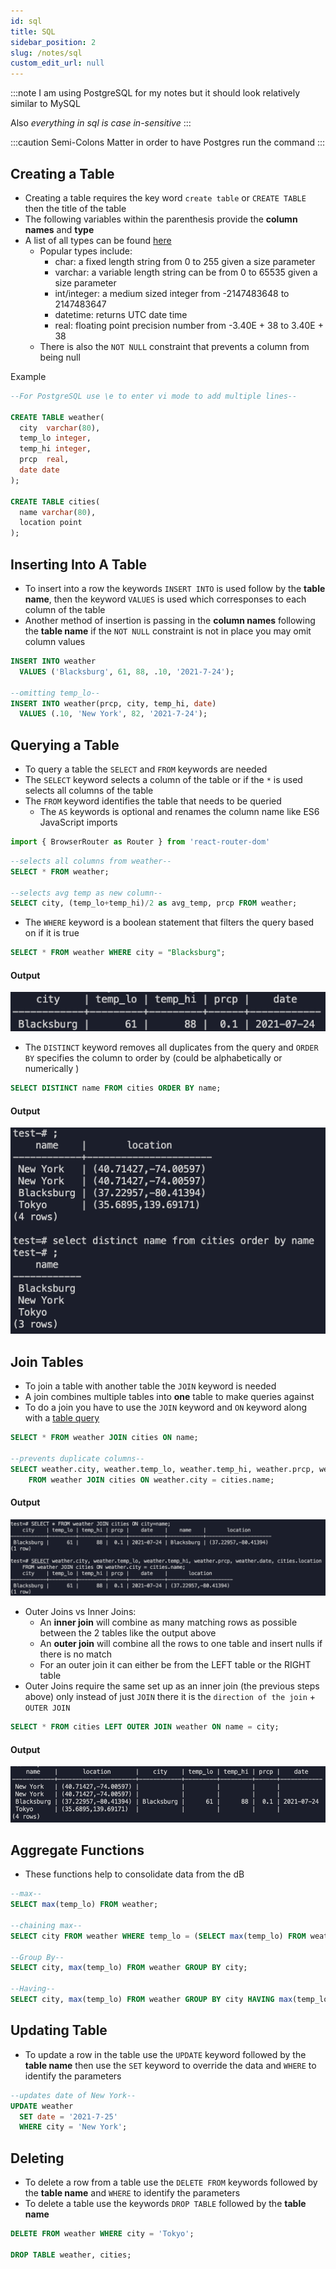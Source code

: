 ```yaml
---
id: sql
title: SQL
sidebar_position: 2
slug: /notes/sql
custom_edit_url: null
---
```


:::note
I am using PostgreSQL for my notes but it should look relatively similar to MySQL

Also *everything in sql is case in-sensitive*
:::

:::caution
Semi-Colons Matter in order to have Postgres run the command
:::

## Creating a Table

- Creating a table requires the key word `create table` or `CREATE TABLE` then the title of the table
- The following variables within the parenthesis provide the **column names** and **type**
- A list of all types can be found [here](https://www.w3schools.com/sql/sql_datatypes.asp)
  - Popular types include:
    - char: a fixed length string from 0 to 255 given a size parameter
    - varchar: a variable length string can be from 0 to 65535 given a size parameter
    - int/integer: a medium sized integer from -2147483648 to 2147483647
    - datetime: returns UTC date time
    - real: floating point precision number from -3.40E + 38 to 3.40E + 38
  - There is also the `NOT NULL` constraint that prevents a column from being null

Example
```sql title="CREATE TABLE Example"
--For PostgreSQL use \e to enter vi mode to add multiple lines--

CREATE TABLE weather(
  city  varchar(80),
  temp_lo integer,
  temp_hi integer,
  prcp  real,
  date date
);

CREATE TABLE cities(
  name varchar(80),
  location point
);

```

## Inserting Into A Table

- To insert into a row the keywords `INSERT INTO` is used follow by the __table name__, then the keyword `VALUES` is used which corresponses to each column of the table
- Another method of insertion is passing in the **column names** following the **table name** if the `NOT NULL` constraint is not in place you may omit column values

```sql title="INSERT Example"
INSERT INTO weather
  VALUES ('Blacksburg', 61, 88, .10, '2021-7-24');

--omitting temp_lo--
INSERT INTO weather(prcp, city, temp_hi, date)
  VALUES (.10, 'New York', 82, '2021-7-24');

```

## Querying a Table
- To query a table the `SELECT` and `FROM` keywords are needed
- The `SELECT` keyword selects a column of the table or if the `*` is used selects all columns of the table
- The `FROM` keyword identifies the table that needs to be queried
  - The `AS` keywords is optional and renames the column name like ES6 JavaScript imports
```javascript title="Example of As in ES6 imports"
import { BrowserRouter as Router } from 'react-router-dom'
```

```sql title="SELECT Examples"
--selects all columns from weather--
SELECT * FROM weather;

--selects avg temp as new column--
SELECT city, (temp_lo+temp_hi)/2 as avg_temp, prcp FROM weather;

```
- The `WHERE` keyword is a boolean statement that filters the query based on if it is true

```sql title="WHERE Example"
SELECT * FROM weather WHERE city = "Blacksburg";
```

#### Output
![output of where example](/img/sql/whereoutput.png)

- The `DISTINCT` keyword removes all duplicates from the query and `ORDER BY` specifies the column to order by (could be alphabetically or numerically )

```sql title="DISTINCT and ORDER BY Example"
SELECT DISTINCT name FROM cities ORDER BY name;
```
#### Output
![distinctAndOrderByOutput](/img/sql/distinctAndOrderByOutput.png)

## Join Tables
- To join a table with another table the `JOIN` keyword is needed
- A join combines multiple tables into **one** table to make queries against
- To do a join you have to use the `JOIN` keyword and `ON` keyword along with a [table query](#querying-a-table)

```sql title="JOIN Example"
SELECT * FROM weather JOIN cities ON name;

--prevents duplicate columns--
SELECT weather.city, weather.temp_lo, weather.temp_hi, weather.prcp, weather.date, cities.location
    FROM weather JOIN cities ON weather.city = cities.name;

```
#### Output
![joinOutput](/img/sql/joinOutput.png)

- Outer Joins vs Inner Joins:
  - An **inner join** will combine as many matching rows as possible between the 2 tables like the output above
  - An **outer join** will combine all the rows to one table and insert nulls if there is no match 
  - For an outer join it can either be from the LEFT table or the RIGHT table
- Outer Joins require the same set up as an inner join (the previous steps above) only instead of just `JOIN` there it is the `direction of the join` + `OUTER JOIN`
```sql title="LEFT OUTER JOIN Example"
SELECT * FROM cities LEFT OUTER JOIN weather ON name = city;

```
#### Output
![leftOuterJoin](/img/sql/leftOuterJoin.png)

## Aggregate Functions
- These functions help to consolidate data from the dB

```sql
--max--
SELECT max(temp_lo) FROM weather;

--chaining max--
SELECT city FROM weather WHERE temp_lo = (SELECT max(temp_lo) FROM weather);

--Group By--
SELECT city, max(temp_lo) FROM weather GROUP BY city;

--Having--
SELECT city, max(temp_lo) FROM weather GROUP BY city HAVING max(temp_lo) < 40;
```

## Updating Table
- To update a row in the table use the `UPDATE` keyword followed by the **table name** then use the `SET` keyword to override the data and `WHERE` to identify the parameters

```sql title="UPDATE Example"
--updates date of New York--
UPDATE weather
  SET date = '2021-7-25'
  WHERE city = 'New York';

```

## Deleting
- To delete a row from a table use the `DELETE FROM` keywords followed by the **table name** and `WHERE` to identify the parameters
- To delete a table use the keywords `DROP TABLE` followed by the **table name**
```sql title="DELETE and DROP TABLE Example"
DELETE FROM weather WHERE city = 'Tokyo';

DROP TABLE weather, cities;
```